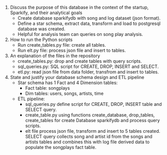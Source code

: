 1. Discuss the purpose of this database in the context of the startup, Sparkify, and their analytical goals
    - Create database sparkifydb with song and log dataset (json format).
    - Define a star schema, extract data, transform and load to postgresql database was created.
    - Helpful for analysis team can queries on song play analysis.
2. How to run the Python scripts
    - Run create_tables.py file: create all tables.
    - Run elt.py file: process json file and insert to tables.
3. An explanation of the files in the repository
    - create_tables.py: drop and create tables with query scripts.
    - sql_queries.py: SQL script for CREATE, DROP, INSERT and SELECT.
    - etl.py: read json file from data folder, transfrom and insert to tables.
4. State and justify your database schema design and ETL pipeline
    - Star schema has 1 Fact and 4 Dimension tables:
        + Fact table: songplays 
        + Dim tables: users, songs, artists, time
    - ETL pipeline: 
        + sql_queries.py define script for CREATE, DROP, INSERT table and SELECT query.
        + create_table.py using functions create_database, drop_tables, create_tables for create Database sparkifydb and process query scripts.
        + elt file process json file, transform and insert to 5 tables created. SELECT query collects song and artist id from the songs and artists tables and combines this with log file derived data to populate the songplays fact table.
